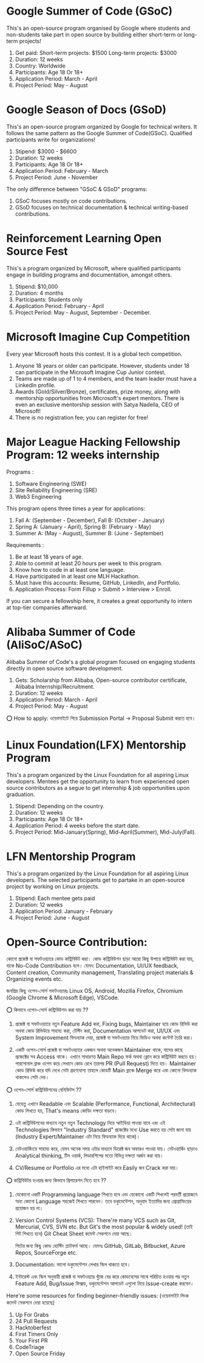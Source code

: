 # Google Summer of Code (GSoC)
This's an open-source program organised by Google where students and non-students take part in open source by building either short-term or long-term projects!

1. Get paid:
    Short-term projects: $1500 
    Long-term projects: $3000
2. Duration: 12 weeks
3. Country: Worldwide 
4. Participants: Age 18 Or 18+
5. Application Period: March - April
6. Project Period: May - August

# Google Season of Docs (GSoD)
This's an open-source program organized by Google for technical writers. It follows the same pattern as the Google Summer of Code(GSoC). Qualified participants write for organizations!

1. Stipend: $3000 - $6600 
2. Duration: 12 weeks
3. Participants: Age 18 Or 18+
4. Application Period: February - March
5. Project Period: June - November

The only difference between "GSoC & GSoD" programs:
1. GSoC focuses mostly on code contributions.
2. GSoD focuses on technical documentation & technical writing-based contributions.

# Reinforcement Learning Open Source Fest
This's a program organized by Microsoft, where qualified participants engage in building programs and documentation, amongst others.

1. Stipend: $10,000
2. Duration: 4 months
3. Participants: Students only
4. Application Period: February - April
5. Project Period: May - August,
              September - December.

# Microsoft Imagine Cup Competition
Every year Microsoft hosts this contest. It is a global tech competition.

1. Anyone 18 years or older can participate. However, students under 18 can participate in the Microsoft Imagine Cup Junior contest.
2. Teams are made up of 1 to 4 members, and the team leader must have a LinkedIn profile.
3. Awards (Gold/Silver/Bronze), certificates, prize money, along with mentorship opportunities from Microsoft's expert mentors. There is even an exclusive mentorship session with Satya Nadella, CEO of Microsoft!
4. There is no registration fee; you can register for free!   

# Major League Hacking Fellowship Program: 12 weeks internship

Programs :
1. Software Engineering (SWE)
2. Site Reliability Engineering (SRE)
3. Web3 Engineering

This program opens three times a year for applications:
1. Fall A: (September - December), Fall B: (October - January)
2. Spring A: (January - April), Spring B: (February - May)
3. Summer A: (May - August), Summer B: (June - September)

Requirements :
1. Be at least 18 years of age.
2. Able to commit at least 20 hours per week to this program.
3. Know how to code in at least one language.
4. Have participated in at least one MLH Hackathon.
5. Must have this accounts: Resume, GitHub, LinkedIn, and Portfolio.
6. Application Process: Form Fillup > Submit > Interview > Enroll.

If you can secure a fellowship here, it creates a great opportunity to intern at top-tier companies afterward.

# Alibaba Summer of Code (AliSoC/ASoC)
Alibaba Summer of Code's a global program focused on engaging students directly in open source software development.

1. Gets:
     Scholarship from Alibaba,
     Open-source contributor certificate,
     Alibaba Internship/Recruitment.
2. Duration: 12 weeks
3. Application Period: March - April
4. Project Period: May - August

⭕ How to apply: ওয়েবসাইটে গিয়ে Submission Portal -> Proposal Submit করতে হবে। 

# Linux Foundation(LFX) Mentorship Program
This's a program organized by the Linux Foundation for all aspiring Linux developers. Mentees get the opportunity to learn from experienced open source contributors as a segue to get internship & job opportunities upon graduation.

1. Stipend: Depending on the country.
2. Duration: 12 weeks
3. Participants: Age 18 Or 18+
4. Application Period: 4 weeks before the start date.
5. Project Period: Mid-January(Spring),
   Mid-April(Summer),
   Mid-July(Fall).

# LFN Mentorship Program
This's a program organized by the Linux Foundation for all aspiring Linux developers. The selected participants get to partake in an open-source project by working on Linux projects.

1. Stipend: Each mentee gets paid
2. Duration: 12 weeks
3. Application Period: January - February
4. Project Period: June - August

# Open-Source Contribution:
কোনো প্রজেক্ট বা সফটওয়্যারে কোড কন্ট্রিবিউট করা। কোড কন্ট্রিবিউশন ছাড়া আরো কিছু উপায়ে কন্ট্রিবিউট করা যায়, যাকে No-Code Contribution বলে। যেমন: Documentation, UI/UX feedback, Content creation, Community management, Translating project materials & Organizing events etc.

জনপ্রিয় কিছু ওপেন-সোর্স সফটওয়্যারঃ Linux OS, Android, Mozilla Firefox, Chromium (Google Chrome & Microsoft Edge), VSCode.

⭕ কিভাবে ওপেন-সোর্স কন্ট্রিবিউশন করা যায় ??

1. প্রজেক্ট বা সফটওয়্যারে নতুন Feature Add করা, Fixing bugs, Maintainer হয়ে কোড রিভিউ করা অথবা কোড রিভিউয়ে সাহায্য করা, টেস্টিং করা, Documentation আপডেট করা, UI/UX এবং System Improvement ফিডব্যাক দেয়া, প্রজেক্ট বা সফটওয়্যার নিয়ে ভিডিও অথবা কন্টেন্ট তৈরি করা।

2. একটি ওপেন-সোর্স প্রজেক্ট বা সফটওয়্যারে একজন অথবা অনেকজন Maintainer থাকে, যাদের কাছে প্রজেক্টের সব Access থাকে। এখানে সাধারণত Main Repo ফর্ক অথবা ক্লোন করে কন্ট্রিবিউট করতে হয়। পারসোনাল ব্রাঞ্চ ওপেন করে সেখানে কোড রেখে তারপর PR (Pull Request) দিতে হয়। Maintainer কোড রিভিউ করে যদি দেখে সেটা গ্রহণযোগ্য তাহলে কোডটি Main ব্রাঞ্চে Merge করে এবং কোনো ফিডব্যাক থাকলেও সেটা দেয়। 

⭕ ওপেন-সোর্স কন্ট্রিবিউশনের বেনিফিটস ??

1. যেহেতু এখানে Readable এবং Scalable (Performance, Functional, Architectural) কোড লিখতে হয়, That's means কোডিং দক্ষতা বাড়বে।

2. এই কন্ট্রিবিউশনের মাধ্যমে নতুন নতুন Technology নিয়ে আইডিয়া পাওয়া যাবে এবং এই Technologies কিভাবে "Industry Standard" প্রজেক্টের মধ্যে Use করতে হয় সেটা জানা যায় (Industry Expert/Maintainer এটা নিয়ে ফিডব্যাক দিয়ে থাকে)।

3. নেটওয়ার্কিংয়ে সাহায্য করে, যেমন অনেক সময় এটার মাধ্যমে ডিরেক্ট জব অফারও পাওয়া যায়। নেটওয়ার্কিং ছাড়াও Analytical thinking, টিম ওয়ার্ক, লিডারশিপের মতো বিভিন্ন দক্ষতা অর্জন করা যায়। 

4. CV/Resume or Portfolio এর মধ্যে এটা হাইলাইট করে Easily জব Crack করা যায়। 

⭕ কন্ট্রিবিউটর হওয়ার জন্য কিভাবে প্রিপারেশন নিতে হবে ??

1. যেকোনো একটি Programming language শিখতে হবে এবং যেকোনো একটি শিখলেই পরবর্তী প্রয়োজনে অন্য কোনো Language সহজেই শিখতে পারবেন। তবে ডকুমেন্টেশন, অনুবাদ ইত্যাদির জন্য প্রোগ্রামিংয়ের প্রয়োজন হয় না।

2. Version Control Systems (VCS): There're many VCS such as Git, Mercurial, CVS, SVN etc. But Git's the most popular & widely used! (তাই গিট শিখতে হবে)
Git Cheat Sheet কমেন্ট সেকশনে দেয়া আছে। 

    গিটের জন্য কিছু কোড হোস্টিং প্ল্যাটফর্ম আছে। যেমনঃ GitHub, GitLab, Bitbucket, Azure Repos, SourceForge etc.

3. Documentation: ভালো ডকুমেন্টেশন লেখার স্কিল থাকতে হবে। 

4. ইন্টারেস্ট এবং স্কিল অনুযায়ী প্রজেক্ট বা সফটওয়্যার খুঁজে বের করে কোডবেসের সাথে পরিচিত হওয়ার পর নতুন Feature Add, Bug/Issue ফিক্সড, ডকুমেন্টেশন আপডেট এগুলো নিয়ে Issue-create করবেন। 

Here're some resources for finding beginner-friendly issues: (ওয়েবসাইট লিংক কমেন্ট সেকশনে দেয়া হয়েছে)

1. Up For Grabs
2. 24 Pull Requests
3. Hacktoberfest
4. First Timers Only
5. Your First PR
6. CodeTriage
7. Open Source Friday

